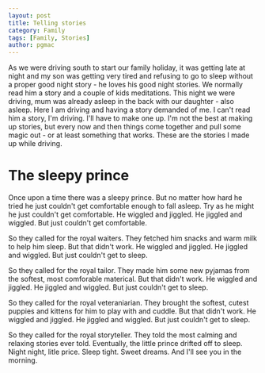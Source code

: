 ```yaml
---
layout: post
title: Telling stories
category: Family
tags: [Family, Stories]
author: pgmac
---
```


As we were driving south to start our family holiday, it was getting late at night and my son was getting very tired and refusing to go to sleep without a proper good night story - he loves his good night stories.
We normally read him a story and a couple of kids meditations.
This night we were driving, mum was already asleep in the back with our daughter - also asleep.
Here I am driving and having a story demanded of me.
I can't read him a story, I'm driving.
I'll have to make one up.
I'm not the best at making up stories, but every now and then things come together and pull some magic out - or at least something that works.
These are the stories I made up while driving.

# The sleepy prince

Once upon a time there was a sleepy prince. But no matter how hard he tried he just couldn't get comfortable enough to fall asleep.
Try as he might he just couldn't get comfortable.
He wiggled and jiggled.
He jiggled and wiggled.
But just couldn't get comfortable.

So they called for the royal waiters.
They fetched him snacks and warm milk to help him sleep.
But that didn't work.
He wiggled and jiggled.
He jiggled and wiggled.
But just couldn't get to sleep.

So they called for the royal tailor.
They made him some new pyjamas from the softest, most comforable materical.
But that didn't work.
He wiggled and jiggled.
He jiggled and wiggled.
But just couldn't get to sleep.

So they called for the royal veteraniarian.
They brought the softest, cutest puppies and kittens for him to play with and cuddle.
But that didn't work.
He wiggled and jiggled.
He jiggled and wiggled.
But just couldn't get to sleep.

So they called for the royal storyteller.
They told the most calming and relaxing stories ever told.
Eventually, the little prince drifted off to sleep.
Night night, litle price. Sleep tight. Sweet dreams. And I'll see you in the morning.
